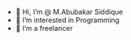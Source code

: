 - 👋 Hi, I’m @ M.Abubakar Siddique
- 👀 I’m interested in Programming
- 💞️ I’m a freelancer

<!---
Abubakar4101/Abubakar4101 is a ✨ special ✨ repository because its `README.md` (this file) appears on your GitHub profile.
You can click the Preview link to take a look at your changes.
--->
